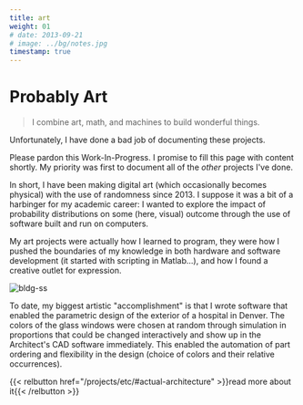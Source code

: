 ```yaml
---
title: art
weight: 01
# date: 2013-09-21
# image: ../bg/notes.jpg
timestamp: true
---
```


# Probably Art

> I combine art, math, and machines to build wonderful things.

Unfortunately, I have done a bad job of documenting these projects.

Please pardon this Work-In-Progress. I promise to fill this page with content shortly.
My priority was first to document all of the _other_ projects I've done.

In short, I have been making digital art (which occasionally becomes physical) with the use of randomness since 2013.
I suppose it was a bit of a harbinger for my academic career: I wanted to explore the impact of probability distributions on some (here, visual) outcome through the use of software built and run on computers.

My art projects were actually how I learned to program, they were how I pushed the boundaries of my knowledge in both hardware and software development (it started with scripting in Matlab...), and how I found a creative outlet for expression.

![bldg-ss](../projects/njh/ss.jpg)

To date, my biggest artistic "accomplishment" is that I wrote software that enabled the parametric design of the exterior of a hospital in Denver.
The colors of the glass windows were chosen at random through simulation in proportions that could be changed interactively and show up in the Architect's CAD software immediately.
This enabled the automation of part ordering and flexibility in the design (choice of colors and their relative occurrences).

{{< relbutton href="/projects/etc/#actual-architecture" >}}read more about it{{< /relbutton >}}
